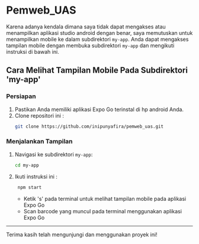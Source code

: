 ﻿# Pemweb_UAS


Karena adanya kendala dimana saya tidak dapat mengakses atau menampilkan aplikasi studio android dengan benar, saya memutuskan untuk menampilkan mobile ke dalam subdirektori `my-app`. Anda dapat mengakses tampilan mobile dengan membuka subdirektori `my-app` dan mengikuti instruksi di bawah ini.

## Cara Melihat Tampilan Mobile Pada Subdirektori 'my-app'

### Persiapan

1. Pastikan Anda memiliki aplikasi Expo Go terinstal di hp android Anda.
2. Clone repositori ini :
    ```bash
    git clone https://github.com/inipunyafira/pemweb_uas.git
    ```

### Menjalankan Tampilan

1. Navigasi ke subdirektori `my-app`:
    ```bash
    cd my-app
    ```
2. Ikuti instruksi ini :
   ```bash
    npm start
    ```
   - Ketik 's' pada terminal untuk melihat tampilan mobile pada aplikasi Expo Go
   - Scan barcode yang muncul pada terminal menggunakan aplikasi Expo Go
   
---

Terima kasih telah mengunjungi dan menggunakan proyek ini!

